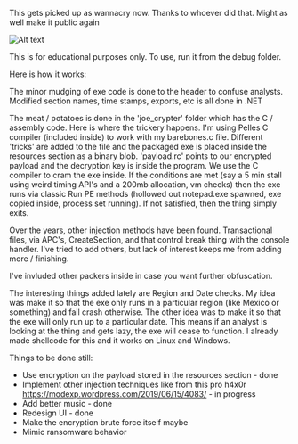 This gets picked up as wannacry now. Thanks to whoever did that. Might as well make it public again


![Alt text](/screenshot.png?raw=true "Main Window")

This is for educational purposes only.
To use, run it from the debug folder.

Here is how it works:

The minor mudging of exe code is done to the header to confuse analysts. Modified section names, time stamps, exports, etc is all done in .NET

The meat / potatoes is done in the 'joe_crypter' folder which has the C / assembly code. Here is where the trickery happens. I'm using Pelles C compiler (included inside) to work with my barebones.c file. Different 'tricks' are added to the file and the packaged exe is placed inside the resources section as a binary blob. 'payload.rc' points to our encrypted payload and the decryption key is inside the program. We use the C compiler to cram the exe inside. If the conditions are met (say a 5 min stall using weird timing API's and a 200mb allocation, vm checks) then the exe runs via classic Run PE methods (hollowed out notepad.exe spawned, exe copied inside, process set running). If not satisfied, then the thing simply exits. 

Over the years, other injection methods have been found. Transactional files, via APC's, CreateSection, and that control break thing with the console handler. I've tried to add others, but lack of interest keeps me from adding more / finishing.

I've invluded other packers inside in case you want further obfuscation.

The interesting things added lately are Region and Date checks. My idea was make it so that the exe only runs in a particular region (like Mexico or something) and fail crash otherwise. The other idea was to make it so that the exe will only run up to a particular date. This means if an analyst is looking at the thing and gets lazy, the exe will cease to function. I already made shellcode for this and it works on Linux and Windows.

Things to be done still:

* Use encryption on the payload stored in the resources section - done
* Implement other injection techniques like from this pro h4x0r https://modexp.wordpress.com/2019/06/15/4083/ - in progress
* Add better music - done
* Redesign UI - done
* Make the encryption brute force itself maybe
* Mimic ransomware behavior


